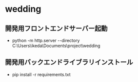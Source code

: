 # wedding

## 開発用フロントエンドサーバー起動

- python -m http.server --directory C:\Users\ikeda\Documents\project\wedding

## 開発用バックエンドライブラリインストール

- pip install -r requirements.txt